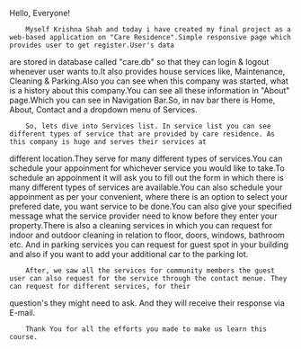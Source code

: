 Hello, Everyone!

        Myself Krishna Shah and today i have created my final project as a web-based application on "Care Residence".Simple responsive page which provides user to get register.User's data
are stored in database called "care.db" so that they can login & logout whenever user wants to.It also provides house services like, Maintenance, Cleaning & Parking.Also you can see when
this company was started, what is a history about this company.You can see all these information in "About" page.Which you can see in Navigation Bar.So, in nav bar there is Home, About,
Contact and a dropdown menu of Services.

        So, lets dive into Services list. In service list you can see different types of service that are provided by care residence. As this company is huge and serves their services at
different location.They serve for many different types of services.You can schedule your appoinment for whichever service you would like to take.To schedule an appoinment it will ask you
to fill out the form in which there is many different types of services are available.You can also schedule your appoinment as per your convenient, where there is an option to select your
prefered date, you want service to be done.You can also give your specified message what the service provider need to know before they enter your property.There is also a cleaning services
in which you can request for indoor and outdoor cleaning in relation to floor, doors, windows, bathroom etc. And in parking services you can request for guest spot in your building and also
if you want to add your additional car to the parking lot.

        After, we saw all the services for community members the guest user can also request for the service through the contact menue. They can request for different services, for their
question's they might need to ask. And they will receive their response via E-mail.


        Thank You for all the efforts you made to make us learn this course.
